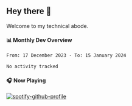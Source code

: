 ## Hey there 👋

Welcome to my technical abode.

#### 📊 Monthly Dev Overview
<!--START_SECTION:waka-->

```txt
From: 17 December 2023 - To: 15 January 2024

No activity tracked
```

<!--END_SECTION:waka-->

#### 🎧 Now Playing

[![spotify-github-profile](https://spotify-github-profile.vercel.app/api/view?uid=james2mid&cover_image=true&theme=natemoo-re)](https://open.spotify.com/user/james2mid?si=2b3baf2b09cb499e)
